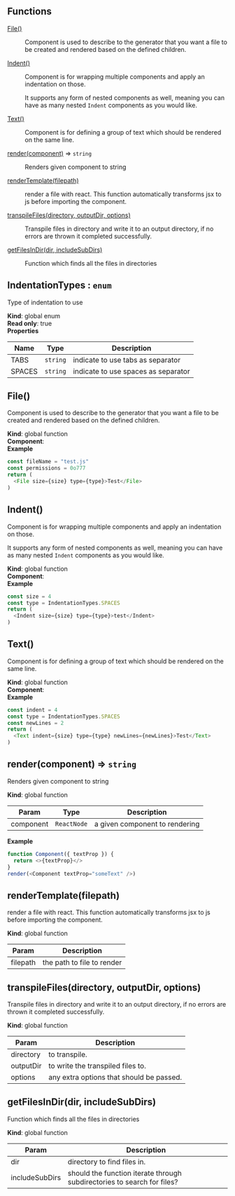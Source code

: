 ## Functions

<dl>
<dt><a href="#File">File()</a></dt>
<dd><p>Component is used to describe to the generator that you want a file to be created and rendered based on the defined children.</p>
</dd>
<dt><a href="#Indent">Indent()</a></dt>
<dd><p>Component is for wrapping multiple components and apply an indentation on those.</p>
<p>It supports any form of nested components as well, meaning you can have as many nested <code>Indent</code> components as you would like.</p>
</dd>
<dt><a href="#Text">Text()</a></dt>
<dd><p>Component is for defining a group of text which should be rendered on the same line.</p>
</dd>
<dt><a href="#render">render(component)</a> ⇒ <code>string</code></dt>
<dd><p>Renders given component to string</p>
</dd>
<dt><a href="#renderTemplate">renderTemplate(filepath)</a></dt>
<dd><p>render a file with react. This function automatically transforms jsx to js before importing the component.</p>
</dd>
<dt><a href="#transpileFiles">transpileFiles(directory, outputDir, options)</a></dt>
<dd><p>Transpile files in directory and write it to an output directory, if no errors are thrown it completed successfully.</p>
</dd>
<dt><a href="#getFilesInDir">getFilesInDir(dir, includeSubDirs)</a></dt>
<dd><p>Function which finds all the files in directories</p>
</dd>
</dl>

<a name="IndentationTypes"></a>

## IndentationTypes : <code>enum</code>
Type of indentation to use

**Kind**: global enum  
**Read only**: true  
**Properties**

| Name | Type | Description |
| --- | --- | --- |
| TABS | <code>string</code> | indicate to use tabs as separator |
| SPACES | <code>string</code> | indicate to use spaces as separator |

<a name="File"></a>

## File()
Component is used to describe to the generator that you want a file to be created and rendered based on the defined children.

**Kind**: global function  
**Component**:   
**Example**  
```js
const fileName = "test.js"
const permissions = 0o777
return (
  <File size={size} type={type}>Test</File>
)
```
<a name="Indent"></a>

## Indent()
Component is for wrapping multiple components and apply an indentation on those.

It supports any form of nested components as well, meaning you can have as many nested `Indent` components as you would like.

**Kind**: global function  
**Component**:   
**Example**  
```js
const size = 4
const type = IndentationTypes.SPACES
return (
  <Indent size={size} type={type}>test</Indent>
)
```
<a name="Text"></a>

## Text()
Component is for defining a group of text which should be rendered on the same line.

**Kind**: global function  
**Component**:   
**Example**  
```js
const indent = 4
const type = IndentationTypes.SPACES
const newLines = 2
return (
  <Text indent={size} type={type} newLines={newLines}>Test</Text>
)
```
<a name="render"></a>

## render(component) ⇒ <code>string</code>
Renders given component to string

**Kind**: global function  

| Param | Type | Description |
| --- | --- | --- |
| component | <code>ReactNode</code> | a given component to rendering |

**Example**  
```js
function Component({ textProp }) {
  return <>{textProp}</>
}
render(<Component textProp="someText" />)
```
<a name="renderTemplate"></a>

## renderTemplate(filepath)
render a file with react. This function automatically transforms jsx to js before importing the component.

**Kind**: global function  

| Param | Description |
| --- | --- |
| filepath | the path to file to render |

<a name="transpileFiles"></a>

## transpileFiles(directory, outputDir, options)
Transpile files in directory and write it to an output directory, if no errors are thrown it completed successfully.

**Kind**: global function  

| Param | Description |
| --- | --- |
| directory | to transpile. |
| outputDir | to write the transpiled files to. |
| options | any extra options that should be passed. |

<a name="getFilesInDir"></a>

## getFilesInDir(dir, includeSubDirs)
Function which finds all the files in directories

**Kind**: global function  

| Param | Description |
| --- | --- |
| dir | directory to find files in. |
| includeSubDirs | should the function iterate through subdirectories to search for files? |

